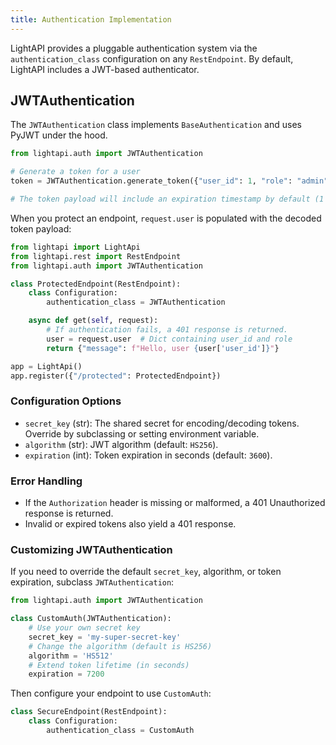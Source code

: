 ```yaml
---
title: Authentication Implementation
---
```


LightAPI provides a pluggable authentication system via the `authentication_class` configuration on any `RestEndpoint`. By default, LightAPI includes a JWT-based authenticator.

## JWTAuthentication

The `JWTAuthentication` class implements `BaseAuthentication` and uses PyJWT under the hood.

```python
from lightapi.auth import JWTAuthentication

# Generate a token for a user
token = JWTAuthentication.generate_token({"user_id": 1, "role": "admin"})

# The token payload will include an expiration timestamp by default (1 hour).
```

When you protect an endpoint, `request.user` is populated with the decoded token payload:

```python
from lightapi import LightApi
from lightapi.rest import RestEndpoint
from lightapi.auth import JWTAuthentication

class ProtectedEndpoint(RestEndpoint):
    class Configuration:
        authentication_class = JWTAuthentication

    async def get(self, request):
        # If authentication fails, a 401 response is returned.
        user = request.user  # Dict containing user_id and role
        return {"message": f"Hello, user {user['user_id']}"}

app = LightApi()
app.register({"/protected": ProtectedEndpoint})
```

### Configuration Options

- `secret_key` (str): The shared secret for encoding/decoding tokens. Override by subclassing or setting environment variable.
- `algorithm` (str): JWT algorithm (default: `HS256`).
- `expiration` (int): Token expiration in seconds (default: `3600`).

### Error Handling

- If the `Authorization` header is missing or malformed, a 401 Unauthorized response is returned.
- Invalid or expired tokens also yield a 401 response.

### Customizing JWTAuthentication

If you need to override the default `secret_key`, algorithm, or token expiration, subclass `JWTAuthentication`:

```python
from lightapi.auth import JWTAuthentication

class CustomAuth(JWTAuthentication):
    # Use your own secret key
    secret_key = 'my-super-secret-key'
    # Change the algorithm (default is HS256)
    algorithm = 'HS512'
    # Extend token lifetime (in seconds)
    expiration = 7200
```

Then configure your endpoint to use `CustomAuth`:

```python
class SecureEndpoint(RestEndpoint):
    class Configuration:
        authentication_class = CustomAuth
```

